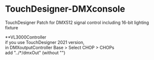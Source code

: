# TouchDesigner-DMXconsole
TouchDesigner Patch for DMX512 signal control including 16-bit lighting fixture


**VL3000Controller </br>
if you use TouchDesigner 2021 version, </br>
in DMXoutputController Base > Select CHOP > CHOPs </br>
add "../*/dmxOut" (without "")
